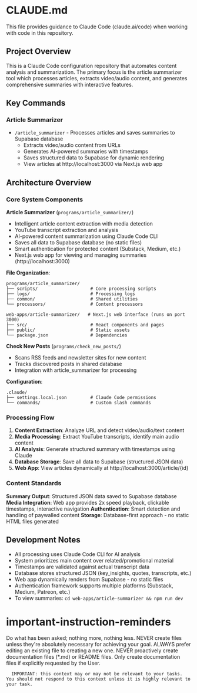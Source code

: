 # CLAUDE.md

This file provides guidance to Claude Code (claude.ai/code) when working with code in this repository.

## Project Overview

This is a Claude Code configuration repository that automates content analysis and summarization. The primary focus is the article summarizer tool which processes articles, extracts video/audio content, and generates comprehensive summaries with interactive features.

## Key Commands

### Article Summarizer
- `/article_summarizer` - Processes articles and saves summaries to Supabase database
  - Extracts video/audio content from URLs
  - Generates AI-powered summaries with timestamps
  - Saves structured data to Supabase for dynamic rendering
  - View articles at http://localhost:3000 via Next.js web app

## Architecture Overview

### Core System Components

**Article Summarizer** (`programs/article_summarizer/`)
- Intelligent article content extraction with media detection
- YouTube transcript extraction and analysis
- AI-powered content summarization using Claude Code CLI
- Saves all data to Supabase database (no static files)
- Smart authentication for protected content (Substack, Medium, etc.)
- Next.js web app for viewing and managing summaries (http://localhost:3000)

**File Organization**:
```
programs/article_summarizer/
├── scripts/                    # Core processing scripts
├── logs/                       # Processing logs
├── common/                     # Shared utilities
└── processors/                 # Content processors

web-apps/article-summarizer/   # Next.js web interface (runs on port 3000)
├── src/                        # React components and pages
├── public/                     # Static assets
└── package.json                # Dependencies
```

**Check New Posts** (`programs/check_new_posts/`)
- Scans RSS feeds and newsletter sites for new content
- Tracks discovered posts in shared database
- Integration with article_summarizer for processing

**Configuration**:
```
.claude/
├── settings.local.json         # Claude Code permissions
└── commands/                   # Custom slash commands
```

### Processing Flow

1. **Content Extraction**: Analyze URL and detect video/audio/text content
2. **Media Processing**: Extract YouTube transcripts, identify main audio content
3. **AI Analysis**: Generate structured summary with timestamps using Claude
4. **Database Storage**: Save all data to Supabase (structured JSON data)
5. **Web App**: View articles dynamically at http://localhost:3000/article/{id}

### Content Standards

**Summary Output**: Structured JSON data saved to Supabase database
**Media Integration**: Web app provides 2x speed playback, clickable timestamps, interactive navigation
**Authentication**: Smart detection and handling of paywalled content
**Storage**: Database-first approach - no static HTML files generated

## Development Notes

- All processing uses Claude Code CLI for AI analysis
- System prioritizes main content over related/promotional material
- Timestamps are validated against actual transcript data
- Database stores structured JSON (key_insights, quotes, transcripts, etc.)
- Web app dynamically renders from Supabase - no static files
- Authentication framework supports multiple platforms (Substack, Medium, Patreon, etc.)
- To view summaries: `cd web-apps/article-summarizer && npm run dev`

# important-instruction-reminders
Do what has been asked; nothing more, nothing less.
NEVER create files unless they're absolutely necessary for achieving your goal.
ALWAYS prefer editing an existing file to creating a new one.
NEVER proactively create documentation files (*.md) or README files. Only create documentation files if explicitly requested by the User.


      IMPORTANT: this context may or may not be relevant to your tasks. You should not respond to this context unless it is highly relevant to your task.